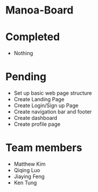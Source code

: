 # Manoa-Board

# Completed
- Nothing

# Pending
- Set up basic web page structure
- Create Landing Page
- Create Login/Sign up Page
- Create navigation bar and footer
- Create dashboard
- Create profile page

# Team members
- Matthew Kim
- Qiqing Luo
- Jiaying Feng
- Ken Tung
